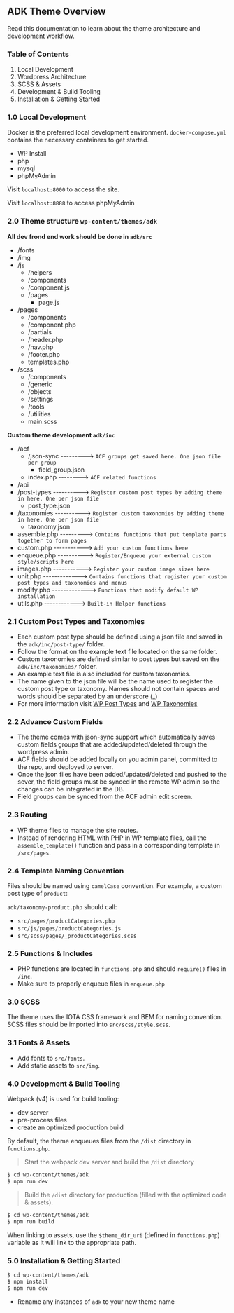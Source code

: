 ## ADK Theme Overview

Read this documentation to learn about the theme architecture and development workflow.

### Table of Contents

1. Local Development
2. Wordpress Architecture
3. SCSS & Assets
4. Development & Build Tooling
5. Installation & Getting Started

### 1.0 Local Development

Docker is the preferred local development environment.  `docker-compose.yml` contains the necessary containers to get started.

- WP Install
- php
- mysql
- phpMyAdmin

Visit `localhost:8000` to access the site.

Visit `localhost:8888` to access phpMyAdmin

### 2.0 Theme structure `wp-content/themes/adk`

__All dev frond end work should be done in `adk/src`__

* /fonts
* /img
* /js
	* /helpers
	* /components
    * /component.js
	* /pages
		* page.js
* /pages
	* /components
    * /component.php
	* /partials
    * /header.php
    * /nav.php
    * /footer.php
	* templates.php
* /scss
	* /components
	* /generic
	* /objects
	* /settings
	* /tools
	* /utilities
	* main.scss

__Custom theme development `adk/inc`__

* /acf
	* /json-sync ---------> `ACF groups get saved here. One json file per group`
		* field_group.json
    * index.php --------> `ACF related functions`
* /api
* /post-types ----------> `Register custom post types by adding theme in here. One per json file`
	* post_type.json
* /taxonomies ----------> `Register custom taxonomies by adding theme in here. One per json file`
	* taxonomy.json
* assemble.php ---------> `Contains functions that put template parts together to form pages`
* custom.php -----------> `Add your custom functions here`
* enqueue.php ----------> `Register/Enqueue your external custom style/scripts here`
* images.php -----------> `Register your custom image sizes here`
* unit.php -------------> `Contains functions that register your custom post types and taxonomies and menus`
* modify.php -------------> `Functions that modify default WP installation`
* utils.php ------------> `Built-in Helper functions`

### 2.1 Custom Post Types and Taxonomies
* Each custom post type should be defined using a json file and saved in the `adk/inc/post-type/` folder.
* Follow the format on the example text file located on the same folder.
* Custom taxonomies are defined similar to post types but saved on the `adk/inc/taxonomies/` folder.
* An example text file is also included for custom taxonomies.
* The name given to the json file will be the name used to register the custom post type or taxonomy. Names should not contain spaces and
words should be separated by an underscore (_)
* For more information visit [WP Post Types](https://codex.wordpress.org/Post_Types) and [WP Taxonomies](https://codex.wordpress.org/Taxonomies)

### 2.2 Advance Custom Fields
* The theme comes with json-sync support which automatically saves custom fields groups that are added/updated/deleted through the wordpress admin.
* ACF fields should be added locally on you admin panel, committed to the repo, and deployed to server.
* Once the json files have been added/updated/deleted and pushed to the sever, the field groups must be synced in the remote WP admin so the changes can be integrated in the DB.
* Field groups can be synced from the ACF admin edit screen.

### 2.3 Routing

- WP theme files to manage the site routes.
- Instead of rendering HTML with PHP in WP template files, call the `assemble_template()` function and pass in a corresponding template in `/src/pages`.

### 2.4 Template Naming Convention

Files should be named using `camelCase` convention.  For example, a custom post type of `product`:

`adk/taxonomy-product.php` should call:

- `src/pages/productCategories.php`
- `src/js/pages/productCategories.js`
- `src/scss/pages/_productCategories.scss`

### 2.5 Functions & Includes

- PHP functions are located in `functions.php` and should `require()` files in `/inc`.
- Make sure to properly enqueue files in `enqueue.php`

### 3.0 SCSS

The theme uses the IOTA CSS framework and BEM for naming convention. SCSS files should be imported into `src/scss/style.scss`.

### 3.1 Fonts & Assets

- Add fonts to `src/fonts`.
- Add static assets to `src/img`.

### 4.0 Development & Build Tooling

Webpack (v4) is used for build tooling:

- dev server
- pre-process files
- create an optimized production build

By default, the theme enqueues files from the `/dist` directory in `functions.php`.

> Start the webpack dev server and build the `/dist` directory

```bash
$ cd wp-content/themes/adk
$ npm run dev
```

> Build the `/dist` directory for production (filled with the optimized code & assets).

```bash
$ cd wp-content/themes/adk
$ npm run build
```

When linking to assets, use the `$theme_dir_uri` (defined in `functions.php`) variable as it will link to the appropriate path.

### 5.0 Installation & Getting Started

```bash
$ cd wp-content/themes/adk
$ npm install
$ npm run dev
```

- Rename any instances of `adk` to your new theme name
